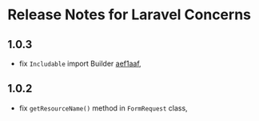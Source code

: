 # Release Notes for Laravel Concerns

## 1.0.3
* fix `Includable` import Builder [aef1aaf](https://github.com/Elnooronline/laravel-concerns/commit/aef1aaf477b9c94e3d1e84734ff1bda63635e11f),
## 1.0.2
* fix `getResourceName()` method in `FormRequest` class,
